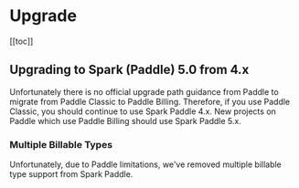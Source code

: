 # Upgrade

[[toc]]

## Upgrading to Spark (Paddle) 5.0 from 4.x

Unfortunately there is no official upgrade path guidance from Paddle to migrate from Paddle Classic to Paddle Billing. Therefore, if you use Paddle Classic, you should continue to use Spark Paddle 4.x. New projects on Paddle which use Paddle Billing should use Spark Paddle 5.x.

### Multiple Billable Types

Unfortunately, due to Paddle limitations, we've removed multiple billable type support from Spark Paddle.

